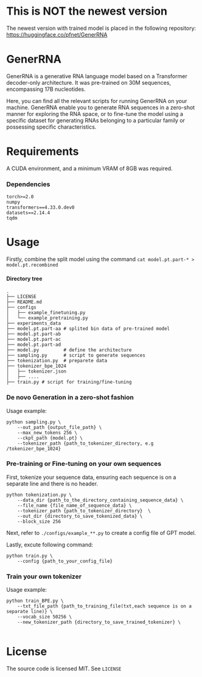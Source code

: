# This is NOT the newest version

The newest version with trained model is placed in the following repository:
https://huggingface.co/pfnet/GenerRNA

# GenerRNA
GenerRNA is a generative RNA language model based on a Transformer decoder-only architecture. It was pre-trained on 30M sequences, encompassing 17B nucleotides.

Here, you can find all the relevant scripts for running GenerRNA on your machine. GenerRNA enable you to generate RNA sequences in a zero-shot manner for exploring the RNA space, or to fine-tune the model using a specific dataset for generating RNAs belonging to a particular family or possessing specific characteristics.

# Requirements
A CUDA environment, and a minimum VRAM of 8GB was required.
### Dependencies
```
torch>=2.0
numpy
transformers==4.33.0.dev0
datasets==2.14.4
tqdm
```

# Usage
Firstly, combine the split model using the command `cat model.pt.part-* > model.pt.recombined`
#### Directory tree
```
.
├── LICENSE
├── README.md
├── configs 
│   ├── example_finetuning.py
│   └── example_pretraining.py
├── experiments_data
├── model.pt.part-aa # splited bin data of pre-trained model
├── model.pt.part-ab
├── model.pt.part-ac
├── model.pt.part-ad
├── model.py         # define the architecture
├── sampling.py      # script to generate sequences
├── tokenization.py  # preparete data
├── tokenizer_bpe_1024
│   ├── tokenizer.json
│   ├── ....
├── train.py # script for training/fine-tuning
```

### De novo Generation in a zero-shot fashion
Usage example:
```
python sampling.py \
    --out_path {output_file_path} \
    --max_new_tokens 256 \
    --ckpt_path {model.pt} \
    --tokenizer_path {path_to_tokenizer_directory, e.g /tokenizer_bpe_1024}
```
### Pre-training or Fine-tuning on your own sequences
First, tokenize your sequence data, ensuring each sequence is on a separate line and there is no header.
```
python tokenization.py \
    --data_dir {path_to_the_directory_containing_sequence_data} \
    --file_name {file_name_of_sequence_data} \
    --tokenizer_path {path_to_tokenizer_directory}  \
    --out_dir {directory_to_save_tokenized_data} \
    --block_size 256
```

Next, refer to `./configs/example_**.py` to create a config file of GPT model.

Lastly, excute following command:
```
python train.py \
    --config {path_to_your_config_file}
```

### Train your own tokenizer
Usage example:
```
python train_BPE.py \
    --txt_file_path {path_to_training_file(txt,each sequence is on a separate line)} \
    --vocab_size 50256 \
    --new_tokenizer_path {directory_to_save_trained_tokenizer} \
                
```

# License
The source code is licensed MIT. See `LICENSE`
